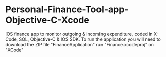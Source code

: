 # Personal-Finance-Tool-app-Objective-C-Xcode
IOS finance app to monitor outgoing &amp; incoming expenditure, coded in X-Code, SQL, Objective-C &amp; IOS SDK. To run the application you will need to download the ZIP file "FinanceApplication" run "Finance.xcodeproj" on "XCode"
